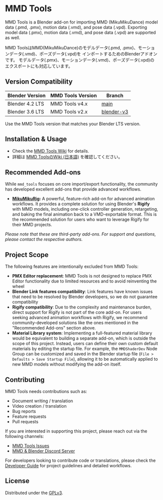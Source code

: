 # MMD Tools
MMD Tools is a Blender add-on for importing MMD (MikuMikuDance) model data (.pmd, .pmx), motion data (.vmd), and pose data (.vpd).
Exporting model data (.pmx), motion data (.vmd), and pose data (.vpd) are supported as well.

MMD ToolsはMMD(MikuMikuDance)のモデルデータ(.pmd, .pmx)、モーションデータ(.vmd)、ポーズデータ(.vpd)を
インポートするためのBlenderアドオンです。
モデルデータ(.pmx)、モーションデータ(.vmd)、ポーズデータ(.vpd)のエクスポートにも対応しています。

## Version Compatibility
| Blender Version | MMD Tools Version | Branch      |
|-----------------|-------------------|-------------|
| Blender 4.2 LTS | MMD Tools v4.x    | [main](https://github.com/MMD-Blender/blender_mmd_tools) |
| Blender 3.6 LTS | MMD Tools v2.x    | [blender-v3](https://github.com/MMD-Blender/blender_mmd_tools/tree/blender-v3) |

Use the MMD Tools version that matches your Blender LTS version.

## Installation & Usage
- Check the [MMD Tools Wiki](https://mmd-blender.fandom.com/wiki/MMD_Tools) for details.
- 詳細は [MMD ToolsのWiki (日本語)](https://mmd-blender.fandom.com/ja/wiki/MMD_Tools) を確認してください。

## Recommended Add-ons
While `mmd_tools` focuses on core import/export functionality, the community has developed excellent add-ons that provide advanced workflows.

-   **[MikuMikuRig](https://github.com/XiaoFFGe/MikuMikuRig):** A powerful, feature-rich add-on for advanced animation workflows. It provides a complete solution for using Blender's **Rigify** with MMD models, including one-click controller generation, retargeting, and baking the final animation back to a VMD-exportable format. This is the recommended solution for users who want to leverage Rigify for their MMD projects.

*Please note that these are third-party add-ons. For support and questions, please contact the respective authors.*

## Project Scope
The following features are intentionally excluded from MMD Tools:

- **PMX Editor replacement**: MMD Tools is not designed to replace PMX Editor functionality due to limited resources and to avoid reinventing the wheel
- **Blender Link features compatibility**: Link features have known issues that need to be resolved by Blender developers, so we do not guarantee compatibility
- **Rigify compatibility**: Due to the complexity and maintenance burden, direct support for Rigify is not part of the core add-on. For users seeking advanced animation workflows with Rigify, we recommend community-developed solutions like the ones mentioned in the "Recommended Add-ons" section above.
- **Material Library system**: Implementing a full-featured material library would be equivalent to building a separate add-on, which is outside the scope of this project. Instead, users can define their own custom default materials by editing the startup file. For example, the `MMDShaderDev` Node Group can be customized and saved in the Blender startup file (`File > Defaults > Save Startup File`), allowing it to be automatically applied to new MMD models without modifying the add-on itself.

## Contributing
MMD Tools needs contributions such as:

- Document writing / translation
- Video creation / translation
- Bug reports
- Feature requests
- Pull requests

If you are interested in supporting this project, please reach out via the following channels:
- [MMD Tools Issues](https://github.com/MMD-Blender/blender_mmd_tools/issues)
- [MMD & Blender Discord Server](https://discord.gg/zRgUkuaPWw)

For developers looking to contribute code or translations, please check the [Developer Guide](DEVELOPER_GUIDE.md) for project guidelines and detailed workflows.

## License
Distributed under the [GPLv3](LICENSE).
